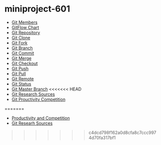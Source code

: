 # miniproject-601
* [Git Members](./members.md)
* [GitFlow Chart](./gitFlow.md)
* [Git Repository](./repo.md)
* [Git Clone](./clone.md)
* [Git Fork](./fork.md)
* [Git Branch](./branch.md)
* [Git Commit](./commit.md)
* [Git Merge](./merge.md)
* [Git Checkout](./checkout.md)
* [Git Push](./push.md)
* [Git Pull](./pull.md)
* [Git Remote](./remote.md)
* [Git Status](./status.md)
* [Git Master Branch](./master.md)
<<<<<<< HEAD
* [Git Research Sources](./researchSources.md)
* [Git Prouctivity Competition](./productivityCompetition.md)

=======
* [Productivity and Competition](./productivityCompetition.md)
* [Git Researh Sources](./researchSources.md)
>>>>>>> c4dcd798f162a0d8cfa8c7ccc9974d70fa317bf1
